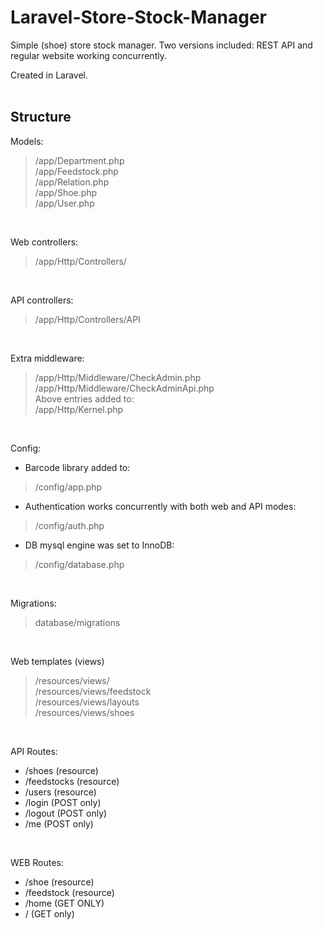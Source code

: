 # Laravel-Store-Stock-Manager
Simple (shoe) store stock manager. Two versions included: REST API and regular website working concurrently. 

Created in Laravel.
<br />
<br />

## Structure
Models:
> /app/Department.php  
> /app/Feedstock.php  
> /app/Relation.php  
> /app/Shoe.php  
> /app/User.php
<br />

Web controllers:
> /app/Http/Controllers/
<br />

API controllers:
> /app/Http/Controllers/API
<br />

Extra middleware:
> /app/Http/Middleware/CheckAdmin.php  
> /app/Http/Middleware/CheckAdminApi.php  
> Above entries added to:  
> /app/Http/Kernel.php
<br />

Config:  
- Barcode library added to:
> /config/app.php  
- Authentication works concurrently with both web and API modes: 
> /config/auth.php  
- DB mysql engine was set to InnoDB: 
> /config/database.php  
<br />

Migrations:
> database/migrations
<br />

Web templates (views)
> /resources/views/  
> /resources/views/feedstock  
> /resources/views/layouts  
> /resources/views/shoes
<br />

API Routes:  
- /shoes (resource)  
- /feedstocks (resource)  
- /users (resource)  
- /login (POST only)  
- /logout (POST only)  
- /me (POST only)  
<br />

WEB Routes:
- /shoe (resource)
- /feedstock (resource)
- /home (GET ONLY)
- / (GET only)
<br />



